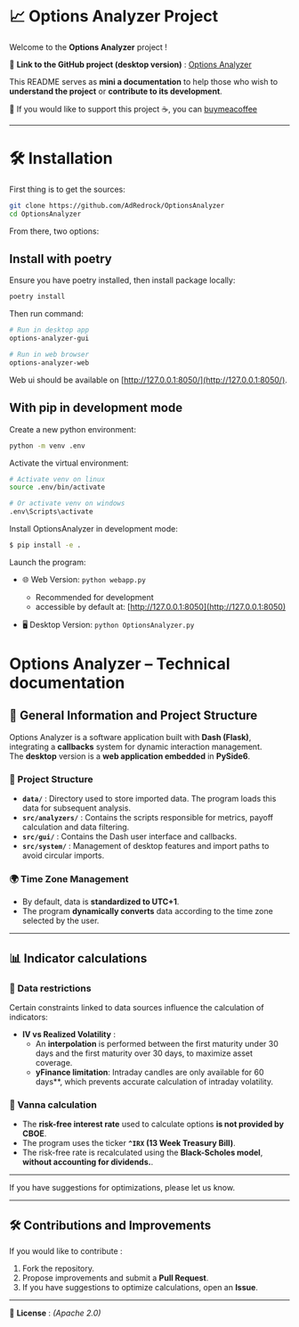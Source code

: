 # 📈 Options Analyzer Project

Welcome to the **Options Analyzer** project !   


🔗 **Link to the GitHub project (desktop version)** : [Options Analyzer](https://github.com/AdRedrock/OptionsAnalyzer)  

This README serves as **mini a documentation** to help those who wish to **understand the project** or **contribute to its development**.

💖 If you would like to support this project ☕, you can [buymeacoffee](https://buymeacoffee.com/adredrock)

---

# 🛠 Installation

First thing is to get the sources:

```bash
git clone https://github.com/AdRedrock/OptionsAnalyzer
cd OptionsAnalyzer
```

From there, two options:

## Install with poetry

Ensure you have poetry installed, then install package locally:
```bash
poetry install
```

Then run command:
```bash
# Run in desktop app
options-analyzer-gui

# Run in web browser
options-analyzer-web
```

Web ui should be available on [http://127.0.0.1:8050/](http://127.0.0.1:8050/).

## With pip in development mode

Create a new python environment:

```bash
python -m venv .env
``` 

Activate the virtual environment:

```bash
# Activate venv on linux
source .env/bin/activate

# Or activate venv on windows
.env\Scripts\activate 
```

Install OptionsAnalyzer in development mode:

```bash
$ pip install -e . 
```

Launch the program:

* 🌐 Web Version: `python webapp.py` 
    * Recommended for development 
    * accessible by default at: [http://127.0.0.1:8050](http://127.0.0.1:8050)

* 🖥️ Desktop Version: `python OptionsAnalyzer.py`


# Options Analyzer – Technical documentation

## 📌 General Information and Project Structure

Options Analyzer is a software application built with **Dash (Flask)**, integrating a **callbacks** system for dynamic interaction management.  
The **desktop** version is a **web application embedded** in **PySide6**.

### 📂 Project Structure
- **`data/`** : Directory used to store imported data. The program loads this data for subsequent analysis.
- **`src/analyzers/`** : Contains the scripts responsible for metrics, payoff calculation and data filtering.
- **`src/gui/`** : Contains the Dash user interface and callbacks.
- **`src/system/`** : Management of desktop features and import paths to avoid circular imports.

### 🌍 Time Zone Management
- By default, data is **standardized to UTC+1**.
- The program **dynamically converts** data according to the time zone selected by the user.

---

## 📊 Indicator calculations

### 🔹 Data restrictions
Certain constraints linked to data sources influence the calculation of indicators:
- **IV vs Realized Volatility** :
  - An **interpolation** is performed between the first maturity under 30 days and the first maturity over 30 days, to maximize asset coverage.
  - **yFinance limitation**: Intraday candles are only available for 60 days**, which prevents accurate calculation of intraday volatility.

### 🔹 Vanna calculation
- The **risk-free interest rate** used to calculate options **is not provided by CBOE**.
- The program uses the ticker **`^IRX` (13 Week Treasury Bill)**.
- The risk-free rate is recalculated using the **Black-Scholes model**, **without accounting for dividends.**.

---

If you have suggestions for optimizations, please let us know.

---

## 🛠 Contributions and Improvements
If you would like to contribute :
1. Fork the repository.
2. Propose improvements and submit a **Pull Request**.
3. If you have suggestions to optimize calculations, open an **Issue**.

---

📜 **License** : _(Apache 2.0)_
